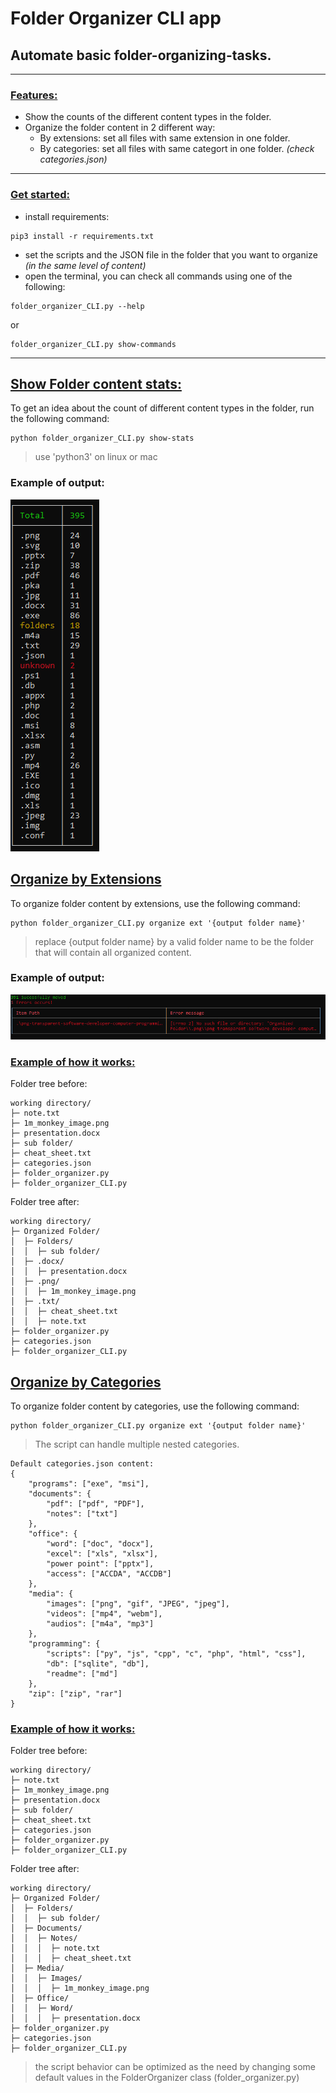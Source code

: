 # Folder Organizer CLI app
## Automate basic folder-organizing-tasks.
<hr>

### <u>Features:</u>
- Show the counts of the different content types in the folder. 
- Organize the folder content in 2 different way:
    - By extensions: set all files with same extension in one folder.
    - By categories: set all files with same categort in one folder. <i>(check categories.json)</i>
<hr>

### <u>Get started:</u>
- install requirements:
```console
pip3 install -r requirements.txt
```
- set the scripts and the JSON file in the folder that you want to organize <i>(in the same level of content)</i>
- open the terminal, you can check all commands using one of the following:
```console
folder_organizer_CLI.py --help
```
or
```console
folder_organizer_CLI.py show-commands
```
    

<hr>

## <u>Show Folder content stats:</u>
To get an idea about the count of different content types in the  folder, run the following command:

```console
python folder_organizer_CLI.py show-stats
```
> use 'python3' on linux or mac 

### Example of output:

![imgs](/imgs/show_stats.png)


## <u>Organize by Extensions</u>
To organize folder content by extensions, use the following command:
```console
python folder_organizer_CLI.py organize ext '{output folder name}'
```
> replace {output folder name} by a valid folder name to be the folder that will contain all organized content.

### Example of output:
![imgs](/imgs/org_ext.png)

### <u>Example of how it works:</u>
Folder tree before:
```
working directory/                      
├─ note.txt
├─ 1m_monkey_image.png                          
├─ presentation.docx
├─ sub folder/                          
├─ cheat_sheet.txt
├─ categories.json
├─ folder_organizer.py
├─ folder_organizer_CLI.py
```

Folder tree after:
```
working directory/
├─ Organized Folder/
│  ├─ Folders/
│  │  ├─ sub folder/
│  ├─ .docx/
│  │  ├─ presentation.docx
│  ├─ .png/
│  │  ├─ 1m_monkey_image.png
│  ├─ .txt/
│  │  ├─ cheat_sheet.txt
│  │  ├─ note.txt
├─ folder_organizer.py
├─ categories.json
├─ folder_organizer_CLI.py
```

## <u>Organize by Categories</u>
To organize folder content by categories, use the following command:
```console
python folder_organizer_CLI.py organize ext '{output folder name}'
```

>The script can handle multiple nested categories.

```console
Default categories.json content:
{
    "programs": ["exe", "msi"],
    "documents": {
        "pdf": ["pdf", "PDF"],
        "notes": ["txt"]
    },
    "office": {
        "word": ["doc", "docx"],
        "excel": ["xls", "xlsx"],
        "power point": ["pptx"],
        "access": ["ACCDA", "ACCDB"]
    },
    "media": {
        "images": ["png", "gif", "JPEG", "jpeg"],
        "videos": ["mp4", "webm"],
        "audios": ["m4a", "mp3"]
    },
    "programming": {
        "scripts": ["py", "js", "cpp", "c", "php", "html", "css"],
        "db": ["sqlite", "db"],
        "readme": ["md"]
    },
    "zip": ["zip", "rar"]
}

```
### <u>Example of how it works:</u>

Folder tree before:
```console
working directory/                      
├─ note.txt
├─ 1m_monkey_image.png                          
├─ presentation.docx
├─ sub folder/                          
├─ cheat_sheet.txt
├─ categories.json
├─ folder_organizer.py
├─ folder_organizer_CLI.py
```

Folder tree after:
```console
working directory/
├─ Organized Folder/
│  ├─ Folders/
│  │  ├─ sub folder/
│  ├─ Documents/
│  │  ├─ Notes/
│  │  │  ├─ note.txt
│  │  │  ├─ cheat_sheet.txt
│  ├─ Media/
│  │  ├─ Images/
│  │  │  ├─ 1m_monkey_image.png
│  ├─ Office/
│  │  ├─ Word/
│  │  │  ├─ presentation.docx
├─ folder_organizer.py
├─ categories.json
├─ folder_organizer_CLI.py
```

> the script behavior can be optimized as the need by changing some default values in the FolderOrganizer class (folder_organizer.py)

